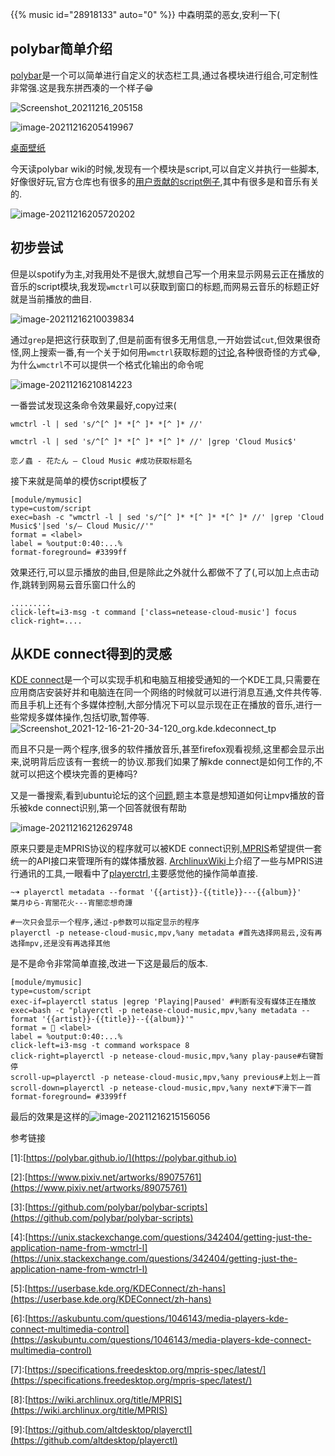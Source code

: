 {{% music id="28918133" auto="0" %}}
中森明菜的恶女,安利一下(

## polybar简单介绍

[polybar](https://polybar.github.io/)是一个可以简单进行自定义的状态栏工具,通过各模块进行组合,可定制性非常强.这是我东拼西凑的一个样子😁

![Screenshot_20211216_205158](/img/polybar_music/Screenshot_20211216_205158.png)

![image-20211216205419967](/img/polybar_music/image-20211216205419967.png)

[桌面壁纸](https://www.pixiv.net/artworks/89075761)

今天读polybar wiki的时候,发现有一个模块是script,可以自定义并执行一些脚本,好像很好玩,官方仓库也有很多的[用户贡献的script例子](https://github.com/polybar/polybar-scripts),其中有很多是和音乐有关的.

![image-20211216205720202](/img/polybar_music/image-20211216205720202.png)

## 初步尝试

但是以spotify为主,对我用处不是很大,就想自己写一个用来显示网易云正在播放的音乐的script模块,我发现`wmctrl`可以获取到窗口的标题,而网易云音乐的标题正好就是当前播放的曲目.

![image-20211216210039834](/img/polybar_music/image-20211216210039834.png)

通过`grep`是把这行获取到了,但是前面有很多无用信息,一开始尝试`cut`,但效果很奇怪,网上搜索一番,有一个关于如何用`wmctrl`获取标题的[讨论](https://unix.stackexchange.com/questions/342404/getting-just-the-application-name-from-wmctrl-l),各种很奇怪的方式😂,为什么`wmctrl`不可以提供一个格式化输出的命令呢

![image-20211216210814223](/img/polybar_music/image-20211216210814223.png)

一番尝试发现这条命令效果最好,copy过来(

```shell
wmctrl -l | sed 's/^[^ ]* *[^ ]* *[^ ]* //'

wmctrl -l | sed 's/^[^ ]* *[^ ]* *[^ ]* //' |grep 'Cloud Music$'

恋ノ蟲 - 花たん — Cloud Music #成功获取标题名
```

接下来就是简单的模仿script模板了

```shell
[module/mymusic]
type=custom/script
exec=bash -c "wmctrl -l | sed 's/^[^ ]* *[^ ]* *[^ ]* //' |grep 'Cloud Music$'|sed 's/— Cloud Music//'"
format = <label>
label = %output:0:40:...%
format-foreground= #3399ff
```

效果还行,可以显示播放的曲目,但是除此之外就什么都做不了了(,可以加上点击动作,跳转到网易云音乐窗口什么的

```shell
.........
click-left=i3-msg -t command ['class=netease-cloud-music'] focus
click-right=....
```

## 从KDE connect得到的灵感

[KDE connect](https://userbase.kde.org/KDEConnect/zh-hans)是一个可以实现手机和电脑互相接受通知的一个KDE工具,只需要在应用商店安装好并和电脑连在同一个网络的时候就可以进行消息互通,文件共传等.而且手机上还有个多媒体控制,大部分情况下可以显示现在正在播放的音乐,进行一些常规多媒体操作,包括切歌,暂停等. ![Screenshot_2021-12-16-21-20-34-120_org.kde.kdeconnect_tp](/img/polybar_music/Screenshot_2021-12-16-21-20-34-120_org.kde.kdeconnect_tp.jpg)

而且不只是一两个程序,很多的软件播放音乐,甚至firefox观看视频,这里都会显示出来,说明背后应该有一套统一的协议.那我们如果了解kde connect是如何工作的,不就可以把这个模块完善的更棒吗? 

又是一番搜索,看到ubuntu论坛的这个[问题](https://askubuntu.com/questions/1046143/media-players-kde-connect-multimedia-control),题主本意是想知道如何让mpv播放的音乐被kde connect识别,第一个回答就很有帮助

![image-20211216212629748](/img/polybar_music/image-20211216212629748.png)

原来只要是走MPRIS协议的程序就可以被KDE connect识别,[MPRIS](https://specifications.freedesktop.org/mpris-spec/latest/)希望提供一套统一的API接口来管理所有的媒体播放器. [ArchlinuxWiki](https://wiki.archlinux.org/title/MPRIS)上介绍了一些与MPRIS进行通讯的工具,一眼看中了[playerctrl](https://github.com/altdesktop/playerctl),主要感觉他的操作简单直接.

```shell
~➜ playerctl metadata --format '{{artist}}-{{title}}---{{album}}'
葉月ゆら-宵闇花火---宵闇恋想奇譚

#一次只会显示一个程序,通过-p参数可以指定显示的程序
playerctl -p netease-cloud-music,mpv,%any metadata #首先选择网易云,没有再选择mpv,还是没有再选择其他
```

是不是命令非常简单直接,改进一下这是最后的版本.

```shell
[module/mymusic]
type=custom/script
exec-if=playerctl status |egrep 'Playing|Paused' #判断有没有媒体正在播放
exec=bash -c "playerctl -p netease-cloud-music,mpv,%any metadata --format '{{artist}}-{{title}}--{{album}}'"
format =  <label>
label = %output:0:40:...%
click-left=i3-msg -t command workspace 8
click-right=playerctl -p netease-cloud-music,mpv,%any play-pause#右键暂停
scroll-up=playerctl -p netease-cloud-music,mpv,%any previous#上划上一首
scroll-down=playerctl -p netease-cloud-music,mpv,%any next#下滑下一首
format-foreground= #3399ff
```

最后的效果是这样的![image-20211216215156056](/img/polybar_music/image-20211216215156056.png)



参考链接

\[1\]:[https://polybar.github.io/](https://polybar.github.io)

\[2\]:[https://www.pixiv.net/artworks/89075761](https://www.pixiv.net/artworks/89075761)

\[3\]:[https://github.com/polybar/polybar-scripts](https://github.com/polybar/polybar-scripts)

\[4\]:[https://unix.stackexchange.com/questions/342404/getting-just-the-application-name-from-wmctrl-l](https://unix.stackexchange.com/questions/342404/getting-just-the-application-name-from-wmctrl-l)

\[5\]:[https://userbase.kde.org/KDEConnect/zh-hans](https://userbase.kde.org/KDEConnect/zh-hans)

\[6\]:[https://askubuntu.com/questions/1046143/media-players-kde-connect-multimedia-control](https://askubuntu.com/questions/1046143/media-players-kde-connect-multimedia-control)

\[7\]:[https://specifications.freedesktop.org/mpris-spec/latest/](https://specifications.freedesktop.org/mpris-spec/latest/)

\[8\]:[https://wiki.archlinux.org/title/MPRIS](https://wiki.archlinux.org/title/MPRIS)

\[9\]:[https://github.com/altdesktop/playerctl](https://github.com/altdesktop/playerctl)
